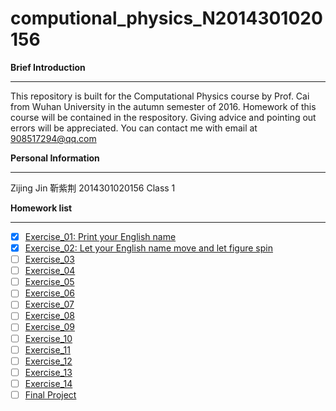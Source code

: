 # computional_physics_N2014301020156

**Brief Introduction**

----------
This repository is built for the Computational Physics course by Prof. Cai from Wuhan University in the autumn semester of 2016. Homework of this course will be contained in the respository. Giving advice and pointing out errors will be appreciated. You can contact me with email at 908517294@qq.com



**Personal Information**

----------
Zijing Jin 靳紫荆
2014301020156
Class 1



**Homework list**

----------

 - [x] [Exercise_01: Print your English name](https://github.com/Cricy97/compuational_physics_N2014301020156/blob/master/Exercise_01)
 - [x] [Exercise_02: Let your English name move and let figure spin]()
 - [ ] [Exercise_03](https://github.com/Cricy97/computional_physics_N2014301020156/blob/master/Exercise_03)
 - [ ] [Exercise_04](https://github.com/Cricy97/computional_physics_N2014301020156/blob/master/Exercise_04)
 - [ ] [Exercise_05](https://github.com/Cricy97/computional_physics_N2014301020156/blob/master/Exercise_05)
 - [ ] [Exercise_06](https://github.com/Cricy97/computional_physics_N2014301020156/blob/master/Exercise_06)
 - [ ] [Exercise_07](https://github.com/Cricy97/computional_physics_N2014301020156/blob/master/Exercise_07)
 - [ ] [Exercise_08](https://github.com/Cricy97/computional_physics_N2014301020156/blob/master/Exercise_08)
 - [ ] [Exercise_09](https://github.com/Cricy97/computional_physics_N2014301020156/blob/master/Exercise_09)
 - [ ] [Exercise_10](https://github.com/Cricy97/computional_physics_N2014301020156/blob/master/Exercise_10)
 - [ ] [Exercise_11](https://github.com/Cricy97/computional_physics_N2014301020156/blob/master/Exercise_11)
 - [ ] [Exercise_12](https://github.com/Cricy97/computional_physics_N2014301020156/blob/master/Exercise_12)
 - [ ] [Exercise_13](https://github.com/Cricy97/computional_physics_N2014301020156/blob/master/Exercise_13)
 - [ ] [Exercise_14](https://github.com/Cricy97/computional_physics_N2014301020156/blob/master/Exercise_14)
 - [ ] [Final Project](https://github.com/Cricy97/computional_physics_N2014301020156/blob/master/Final%20Project)
